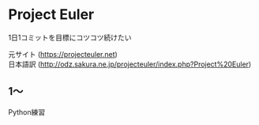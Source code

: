 # Project Euler

1日1コミットを目標にコツコツ続けたい

元サイト (https://projecteuler.net)  
日本語訳 (http://odz.sakura.ne.jp/projecteuler/index.php?Project%20Euler)

## 1～
Python練習
